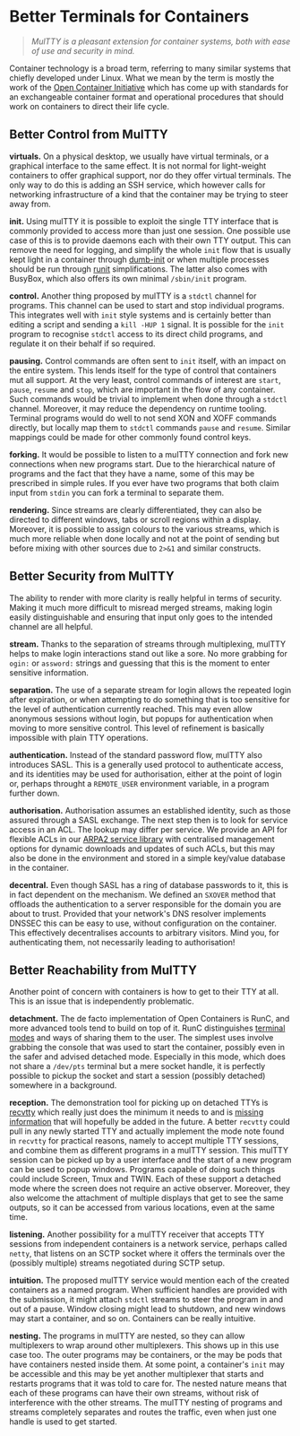 # Better Terminals for Containers

> *MulTTY is a pleasant extension for container systems,
> both with ease of use and security in mind.*

Container technology is a broad term, referring to many
similar systems that chiefly developed under Linux.  What
we mean by the term is mostly the work of the
[Open Container Initiative](http://opencontainers.org)
which has come up with standards for an exchangeable
container format and operational procedures that should
work on containers to direct their life cycle.


## Better Control from MulTTY

**virtuals.**
On a physical desktop, we usually have virtual terminals,
or a graphical interface to the same effect.  It is not
normal for light-weight containers to offer graphical
support, nor do they offer virtual terminals.  The only
way to do this is adding an SSH service, which however
calls for networking infrastructure of a kind that the
container may be trying to steer away from.

**init.**
Using mulTTY it is possible to exploit the single TTY
interface that is commonly provided to access more than
just one session.  One possible use case of this is to
provide daemons each with their own TTY output.  This
can remove the need for logging, and simplify the whole
`init` flow that is usually kept light in a container
through
[dumb-init](https://engineeringblog.yelp.com/2016/01/dumb-init-an-init-for-docker.html)
or when multiple processes should be run through
[runit](http://kchard.github.io/runit-quickstart/)
simplifications.  The latter also comes with BusyBox,
which also offers its own minimal `/sbin/init` program.

**control.**
Another thing proposed by mulTTY is a `stdctl` channel
for programs.  This channel can be used to start and
stop individual programs.  This integrates well with
`init` style systems and is certainly better than
editing a script and sending a `kill -HUP 1` signal.
It is possible for the `init` program to recognise
`stdctl` access to its direct child programs, and
regulate it on their behalf if so required.

**pausing.**
Control commands are often sent to `init` itself,
with an impact on the entire system.  This lends
itself for the type of control that containers mut
all support.  At the very least, control commands of
interest are `start`, `pause`, `resume` and `stop`,
which are important in the flow of any container.
Such commands would be trivial to implement when
done through a `stdctl` channel.  Moreover, it may
reduce the dependency on runtime tooling.  Terminal
programs would do well to not send XON and XOFF
commands directly, but locally map them to `stdctl`
commands `pause` and `resume`.  Similar mappings
could be made for other commonly found control keys.

**forking.**
It would be possible to listen to a mulTTY connection
and fork new connections when new programs start.
Due to the hierarchical nature of programs and the
fact that they have a name, some of this may be
prescribed in simple rules.  If you ever have two
programs that both claim input from `stdin` you can
fork a terminal to separate them.

**rendering.**
Since streams are clearly differentiated, they can
also be directed to different windows, tabs or
scroll regions within a display.  Moreover, it is
possible to assign colours to the various streams,
which is much more reliable when done locally and
not at the point of sending but before mixing with
other sources due to `2>&1` and similar constructs.


## Better Security from MulTTY

The ability to render with more clarity is really
helpful in terms of security.  Making it much more
difficult to misread merged streams, making login
easily distinguishable and ensuring that input
only goes to the intended channel are all helpful.

**stream.**
Thanks to the separation of streams through
multiplexing, mulTTY helps to make login interactions
stand out like a sore.  No more grabbing for `ogin:`
or `assword:` strings and guessing that this is the
moment to enter sensitive information.

**separation.**
The use of a separate stream for login allows the
repeated login after expiration, or when attempting
to do something that is too sensitive for the level
of authentication currently reached.  This may even
allow anonymous sessions without login, but popups
for authentication when moving to more sensitive
control.  This level of refinement is basically
impossible with plain TTY operations.

**authentication.**
Instead of the standard password flow, mulTTY also
introduces SASL.  This is a generally used protocol
to authenticate access, and its identities may be
used for authorisation, either at the point of
login or, perhaps throught a `REMOTE_USER`
environment variable, in a program further down.

**authorisation.**
Authorisation assumes an established identity,
such as those assured through a SASL exchange.
The next step then is to look for service access
in an ACL.  The lookup may differ per service.
We provide an API for flexible ACLs in our
[ARPA2 service library](https://github.com/arpa2/libarpa2service)
with centralised management options for dynamic
downloads and updates of such ACLs, but this may
also be done in the environment and stored in a
simple key/value database in the container.

**decentral.**
Even though SASL has a ring of database passwords
to it, this is in fact dependent on the mechanism.
We defined an `SXOVER` method that offloads the
authentication to a server responsible for the
domain you are about to trust.  Provided that your
network's DNS resolver implements DNSSEC this can
be easy to use, without configuration on the
container.  This effectively decentralises accounts
to arbitrary visitors.  Mind you, for authenticating
them, not necessarily leading to authorisation!


## Better Reachability from MulTTY

Another point of concern with containers is how to
get to their TTY at all.  This is an issue that
is independently problematic.

**detachment.**
The de facto implementation of Open Containers is
RunC, and more advanced tools tend to build on top
of it.  RunC distinguishes
[terminal modes](https://github.com/opencontainers/runc/blob/master/docs/terminals.md)
and ways of sharing them to the user.  The simplest
uses involve grabbing the console that was used to
start the container, possibly even in the safer
and advised detached mode.  Especially in this mode,
which does not share a `/dev/pts` terminal but a
mere socket handle, it is perfectly possible to
pickup the socket and start a session (possibly
detached) somewhere in a background.

**reception.**
The demonstration tool for picking up on detached
TTYs is
[recvtty](https://github.com/opencontainers/runc/blob/master/contrib/cmd/recvtty/recvtty.go)
which really just does the minimum it needs to and is
[missing information](https://github.com/opencontainers/runc/issues/2110)
that will hopefully be added in the future.
A better `recvtty` could pull in any newly started
TTY and actually implement the mode note found in
`recvtty` for practical reasons, namely to accept
multiple TTY sessions, and combine them as different
programs in a mulTTY session.  This mulTTY session
can be picked up by a user interface and the start
of a new program can be used to popup windows.
Programs capable of doing such things could include
Screen, Tmux and TWIN.  Each of these support a
detached mode where the screen does not require an
active observer.  Moreover, they also welcome the
attachment of multiple displays that get to see the
same outputs, so it can be accessed from various
locations, even at the same time.

**listening.**
Another possibility for a mulTTY receiver that accepts
TTY sessions from independent containers is a network
service, perhaps called `netty`, that listens on an
SCTP socket where it offers the terminals over the
(possibly multiple) streams negotiated during SCTP
setup.

**intuition.**
The proposed mulTTY service would mention each of the
created containers as a named program.  When sufficient
handles are provided with the submission, it might
attach `stdctl` streams to steer the program in and
out of a pause.  Window closing might lead to shutdown,
and new windows may start a container, and so on.
Containers can be really intuitive.

**nesting.**
The programs in mulTTY are nested, so they can allow
multiplexers to wrap around other multiplexers.  This
shows up in this use case too.  The outer programs
may be containers, or the may be pods that have
containers nested inside them.  At some point, a
container's `init` may be accessible and this may
be yet another multiplexer that starts and restarts
programs that it was told to care for.  The nested
nature means that each of these programs can have
their own streams, without risk of interference
with the other streams.  The mulTTY nesting of
programs and streams completely separates and
routes the traffic, even when just one handle is
used to get started.

